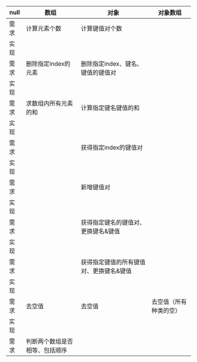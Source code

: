  **null** | **数组**          | **对象**               | **对象数组**    
----------|-----------------|----------------------|-------------
 需求       | 计算元素个数          | 计算键值对个数              |             
 实现       |                 |                      |             
 需求       | 删除指定index的元素    | 删除指定index、键名、键值的键值对  |             
 实现       |                 |                      |             
 需求       | 求数组内所有元素的和      | 计算指定键名键值的和           |             
 实现       |                 |                      |             
 需求       |                 | 获得指定index的键值对        |             
 实现       |                 |                      |             
 需求       |                 | 新增键值对                |             
 实现       |                 |                      |             
 需求       |                 | 获得指定键名的键值对、更换键名&键值   |             
 实现       |                 |                      |             
 需求       |                 | 获得指定键值的所有键值对、更换键名&键值 |             
 实现       |                 |                      |             
 需求       | 去空值             | 去空值                  | 去空值（所有种类的空） 
 实现       |                 |                      |             
 需求       | 判断两个数组是否相等、包括顺序 |                      |               
